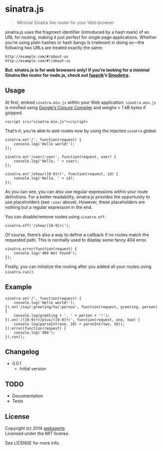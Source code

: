 # sinatra.js

> Minimal Sinatra like router for your Web browser

sinatra.js uses the fragment identifier (introduced by a hash mark) of an URL for routing, making it just perfect for single page applications. Whether you’re using plain hashes or hash bangs is irrelevant in doing so—the following two URLs are treated exactly the same.

	http://example.com/#/about-us
	http://example.com/#!/about-us

**But: sinatra.js is for web browsers only! If you’re looking for a minimal Sinatra like router for node.js, check out [fapprik](http://fapprik.com/)’s [Sinodetra](https://www.npmjs.org/package/sinodetra).**

## Usage

At first, embed `sinatra.min.js` within your Web application. `sinatra.min.js` is minified using [Google’s Closure Compiler](https://developers.google.com/closure/compiler/) and weighs < 1 kB bytes if gzipped.

	<script src="sinatra.min.js"></script>

That’s it, you’re able to add routes now by using the injected `sinatra` global.

	sinatra.on('/', function(request) {
		console.log('Hello world!');
	});

	sinatra.on('/user/:user', function(request, user) {
		console.log('Hello, ' + user);
	});

	sinatra.on('/show/([0-9]+)', function(request, id) {
		console.log('Hello, ' + id);
	});

As you can see, you can also use regular expressions within your route definitions. For a better readability, sinatra.js provides the opportunity to use placeholders (see `:user` above). However, these placeholders are nothing but a regular expression in the end.

You can disable/remove routes using `sinatra.off`.

	sinatra.off('/show/([0-9]+)');

Of course, there’s also a way to define a callback if no routes match the requested path. This is normally used to display some fancy 404 error.

	sinatra.error(function(request) {
		console.log('404 Not Found');
	});

Finally, you can initialize the routing after you added all your routes using `sinatra.run()`.

## Example

	sinatra.on('/', function(request) {
		console.log('Hello world!');
	}).on('/say/:greeting/to/:person', function(request, greeting, person) {
		console.log(greeting + ', ' + person + '!');
	}).on('/([0-9]+)/plus/([0-9]+)', function(request, one, two) {
		console.log(parseInt(one, 10) + parseInt(two, 10));
	}).error(function(request) {
		console.log('404');
	}).run();

## Changelog

* 0.0.1
	* Initial version

## TODO

- Documentation
- Tests

## License

Copyright (c) 2014 [websperts](http://websperts.com/)  
Licensed under the MIT license.

See LICENSE for more info.
